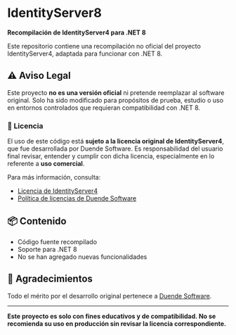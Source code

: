 # IdentityServer8

**Recompilación de IdentityServer4 para .NET 8**

Este repositorio contiene una recompilación no oficial del proyecto IdentityServer4, adaptada para funcionar con .NET 8.

## ⚠️ Aviso Legal

Este proyecto **no es una versión oficial** ni pretende reemplazar al software original. Solo ha sido modificado para propósitos de prueba, estudio o uso en entornos controlados que requieran compatibilidad con .NET 8.

### 📝 Licencia

El uso de este código está **sujeto a la licencia original de IdentityServer4**, que fue desarrollada por Duende Software. Es responsabilidad del usuario final revisar, entender y cumplir con dicha licencia, especialmente en lo referente a **uso comercial**.

Para más información, consulta:
- [Licencia de IdentityServer4](https://github.com/DuendeSoftware/IdentityServer4/blob/main/LICENSE)
- [Política de licencias de Duende Software](https://duendesoftware.com/license)

## 📦 Contenido

- Código fuente recompilado
- Soporte para .NET 8
- No se han agregado nuevas funcionalidades

## 🤝 Agradecimientos

Todo el mérito por el desarrollo original pertenece a [Duende Software](https://duendesoftware.com/).

---

**Este proyecto es solo con fines educativos y de compatibilidad. No se recomienda su uso en producción sin revisar la licencia correspondiente.**
